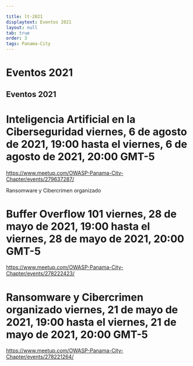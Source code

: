 ```yaml
---

title: lt-2021
displaytext: Eventos 2021
layout: null
tab: true
order: 3
tags: Panama-City
---
```


# Eventos 2021

## Eventos 2021

# Inteligencia Artificial en la Ciberseguridad   viernes, 6 de agosto de 2021, 19:00 hasta el viernes, 6 de agosto de 2021, 20:00 GMT-5

https://www.meetup.com/OWASP-Panama-City-Chapter/events/279637287/


Ransomware y Cibercrimen organizado
#  Buffer Overflow 101 viernes, 28 de mayo de 2021, 19:00 hasta el viernes, 28 de mayo de 2021, 20:00 GMT-5

https://www.meetup.com/OWASP-Panama-City-Chapter/events/278222423/


#  Ransomware y Cibercrimen organizado viernes, 21 de mayo de 2021, 19:00 hasta el viernes, 21 de mayo de 2021, 20:00 GMT-5

https://www.meetup.com/OWASP-Panama-City-Chapter/events/278221264/


